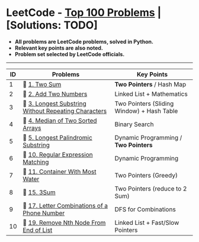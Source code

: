 # LeetCode - [Top 100 Problems](https://leetcode.com/problemset/all/?listId=79h8rn6&page=1) | [Solutions: TODO]
- **All problems are LeetCode problems, solved in Python.**
- **Relevant key points are also noted.**
- **Problem set selected by LeetCode officials.**

---

| ID | Problems | Key Points |
| --- | ------------- | ------------- |
| 1 | :green_book: [1. Two Sum](https://leetcode.com/problems/two-sum/)  | **Two Pointers** / Hash Map
| 2 | :orange_book: [2. Add Two Numbers](https://leetcode.com/problems/add-two-numbers/) | Linked List + Mathematics
| 3 | :orange_book: [3. Longest Substring Without Repeating Characters](https://leetcode.com/problems/longest-substring-without-repeating-characters/) | Two Pointers (Sliding Window) + Hash Table
| 4 | :closed_book: [4. Median of Two Sorted Arrays](https://leetcode.com/problems/median-of-two-sorted-arrays/) | Binary Search
| 5 | :orange_book: [5. Longest Palindromic Substring](https://leetcode.com/problems/longest-palindromic-substring/) | Dynamic Programming / **Two Pointers**
| 6 | :closed_book: [10. Regular Expression Matching](https://leetcode.com/problems/regular-expression-matching/) | Dynamic Programming
| 7 | :orange_book: [11. Container With Most Water](https://leetcode.com/problems/container-with-most-water/) | Two Pointers (Greedy)
| 8 | :orange_book: [15. 3Sum](https://leetcode.com/problems/3sum/) | Two Pointers (reduce to 2 Sum)
| 9 | :orange_book: [17. Letter Combinations of a Phone Number](https://leetcode.com/problems/letter-combinations-of-a-phone-number/) | DFS for Combinations
| 10 | :orange_book: [19. Remove Nth Node From End of List](https://leetcode.com/problems/remove-nth-node-from-end-of-list/) | Linked List + Fast/Slow Pointers
